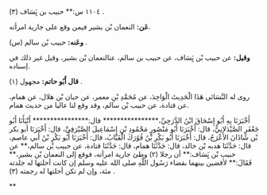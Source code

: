 ١١٠٤ س:** حبيب بن يَِسَاف (٣) .

**عَن:** النعمان بْن بشير فيمن وقع على جارية امرأته.

**وعَنه:** حبيب بْن سالم (س) .

**وقيل:** عن حبيب بْن يَِسَاف، عن حبيب بن سالم، عنالنعمان بْن بشير، وقيل غير ذلك في إسناده.

**قال أَبُو حاتم:** مجهول (١) .

روى له النَّسَائي هَذَا الْحَدِيثَ الْوَاحِدَ، عن مُحَمَّدِ بْنِ معمر، عن حبان بْن هلال، عن همام، عن قتادة، عن حبيب بْن سالم، وقد وقع لنا عاليا من حديث همام.

أَخْبَرَنَا بِهِ أَبُو إِسْحَاقَ ابْنُ الدَّرَجِيِّ،**************** قال:**************** أَنْبَأَنَا أَبُو جَعْفَرٍ الصَّيْدَلانِيُّ، قال: أَخْبَرَنَا أَبُو مَنْصُورٍ مَحْمُودِ بْنِ إِسْمَاعِيلَ الصَّيْرَفِيِّ، قال: أَخْبَرَنَا أبو بكر بْن شَاذَانَ الأَعْرَجُ، قال: أَخْبَرَنَا أَبُو بَكْرِ بْنُ فُوُرَكَ الْقَبَّابُ، قال: أَخْبَرَنَا أَبُو بَكْرِ بْنُ أَبي عاصم، قال: حَدَّثَنَا هدبه بْن خالد، قال: حَدَّثَنَا همام، قال: حَدَّثَنَا قتادة، عن حبيب بْن سالم،** عن حبيب بْن يَِسَاف:** أن رجلا (٢) وطئ جارية امرأته، فوقع إلى النعمان بْن بشير،** فَقَالَ:** لأقضين بينهما بقضاء رَسُول اللَّهِ صلى الله عليه وسلم إن كانت أحلتها له جلدته مئة، وإن لم تكن أحلتها له رجمته (٣) .

**